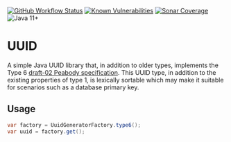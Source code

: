 [![GitHub Workflow Status](https://img.shields.io/github/workflow/status/dansiviter/uuid/Build?style=flat-square)](https://github.com/dansiviter/uuid/actions/workflows/build.yaml) [![Known Vulnerabilities](https://snyk.io/test/github/dansiviter/uuid/badge.svg?style=flat-square)](https://snyk.io/test/github/dansiviter/uuid) [![Sonar Coverage](https://img.shields.io/sonar/coverage/dansiviter_uuid?server=https%3A%2F%2Fsonarcloud.io&style=flat-square)](https://sonarcloud.io/dashboard?id=dansiviter_uuid) ![Java 11+](https://img.shields.io/badge/-Java%2011%2B-informational?style=flat-square)

# UUID
A simple Java UUID library that, in addition to older types, implements the Type 6 [draft-02 Peabody specification](https://datatracker.ietf.org/doc/html/draft-peabody-dispatch-new-uuid-format). This UUID type, in addition to the existing properties of type 1, is lexically sortable which may make it suitable for scenarios such as a database primary key.


## Usage

```java
var factory = UuidGeneratorFactory.type6();
var uuid = factory.get();
```
